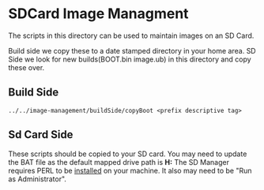# SDCard Image Managment

The scripts in this directory can be used to maintain images on an SD Card.

Build side we copy these to a date stamped directory in your home area.
SD Side we look for new builds(BOOT.bin image.ub) in this directory and copy these over.

## Build Side
```console
../../image-management/buildSide/copyBoot <prefix descriptive tag>
```

## Sd Card Side
These scripts should be copied to your SD card. You may need to update the BAT file as the default mapped drive path is **H:**
The SD Manager requires PERL to be <a href="http://strawberryperl.com/" target="_blank">installed</a> on your machine.
It also may need to be "Run as Administrator".
